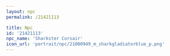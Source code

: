 ```yaml
---
layout: npc
permalink: /21421113

title: Npc
id: '21421113'
npc_name: 'Sharkster Corsair'
icon_url: 'portrait/npc/21000949_m_sharkgladiatorblue_p.png'
---
```


